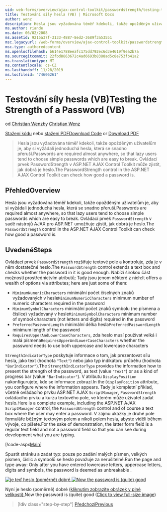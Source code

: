 ```yaml
---
uid: web-forms/overview/ajax-control-toolkit/passwordstrength/testing-the-strength-of-a-password-vb
title: Testování síly hesla (VB) | Microsoft Docs
author: wenz
description: Hesla jsou vyžadována téměř kdekoli, takže opožděným uživatelům je, aby si vyžádali jednoduchá hesla, která se snadno přeruší. Ovládací prvek PasswordStrength v ASP. N...
ms.author: riande
ms.date: 06/02/2008
ms.assetid: 9215a37f-3133-4887-8ed2-3689f3a53551
msc.legacyurl: /web-forms/overview/ajax-control-toolkit/passwordstrength/testing-the-strength-of-a-password-vb
msc.type: authoredcontent
ms.openlocfilehash: b614e1788eeafc175dd792ec6d3e4619f9ea2b7a
ms.sourcegitcommit: 22fbd8863672c4ad6693b8388ad5c8e753fb41a2
ms.translationtype: MT
ms.contentlocale: cs-CZ
ms.lasthandoff: 11/28/2019
ms.locfileid: "74606261"
---
```

# <a name="testing-the-strength-of-a-password-vb"></a><span data-ttu-id="51028-104">Testování síly hesla (VB)</span><span class="sxs-lookup"><span data-stu-id="51028-104">Testing the Strength of a Password (VB)</span></span>

<span data-ttu-id="51028-105">od [Christian Wenz](https://github.com/wenz)</span><span class="sxs-lookup"><span data-stu-id="51028-105">by [Christian Wenz](https://github.com/wenz)</span></span>

<span data-ttu-id="51028-106">[Stažení kódu](https://download.microsoft.com/download/9/3/f/93f8daea-bebd-4821-833b-95205389c7d0/PasswordStrength0.vb.zip) nebo [stažení PDF](https://download.microsoft.com/download/2/d/c/2dc10e34-6983-41d4-9c08-f78f5387d32b/passwordstrength0VB.pdf)</span><span class="sxs-lookup"><span data-stu-id="51028-106">[Download Code](https://download.microsoft.com/download/9/3/f/93f8daea-bebd-4821-833b-95205389c7d0/PasswordStrength0.vb.zip) or [Download PDF](https://download.microsoft.com/download/2/d/c/2dc10e34-6983-41d4-9c08-f78f5387d32b/passwordstrength0VB.pdf)</span></span>

> <span data-ttu-id="51028-107">Hesla jsou vyžadována téměř kdekoli, takže opožděným uživatelům je, aby si vyžádali jednoduchá hesla, která se snadno přeruší.</span><span class="sxs-lookup"><span data-stu-id="51028-107">Passwords are required almost anywhere, so that lazy users tend to choose simple passwords which are easy to break.</span></span> <span data-ttu-id="51028-108">Ovládací prvek PasswordStrength v ASP.NET AJAX Control Toolkit může zjistit, jak dobrá je heslo.</span><span class="sxs-lookup"><span data-stu-id="51028-108">The PasswordStrength control in the ASP.NET AJAX Control Toolkit can check how good a password is.</span></span>

## <a name="overview"></a><span data-ttu-id="51028-109">Přehled</span><span class="sxs-lookup"><span data-stu-id="51028-109">Overview</span></span>

<span data-ttu-id="51028-110">Hesla jsou vyžadována téměř kdekoli, takže opožděným uživatelům je, aby si vyžádali jednoduchá hesla, která se snadno přeruší.</span><span class="sxs-lookup"><span data-stu-id="51028-110">Passwords are required almost anywhere, so that lazy users tend to choose simple passwords which are easy to break.</span></span> <span data-ttu-id="51028-111">Ovládací prvek `PasswordStrength` v sadě nástrojů AJAX pro ASP.NET umožňuje zjistit, jak dobrá je heslo.</span><span class="sxs-lookup"><span data-stu-id="51028-111">The `PasswordStrength` control in the ASP.NET AJAX Control Toolkit can check how good a password is.</span></span>

## <a name="steps"></a><span data-ttu-id="51028-112">Uvedené</span><span class="sxs-lookup"><span data-stu-id="51028-112">Steps</span></span>

<span data-ttu-id="51028-113">Ovládací prvek `PasswordStrength` rozšiřuje textové pole a kontroluje, zda je v něm dostatečné heslo.</span><span class="sxs-lookup"><span data-stu-id="51028-113">The `PasswordStrength` control extends a text box and checks whether the password in it is good enough.</span></span> <span data-ttu-id="51028-114">Nabízí širokou část možností prostřednictvím atributů; Tady jsou jenom některé z nich:</span><span class="sxs-lookup"><span data-stu-id="51028-114">It offers a wealth of options via attributes; here are just some of them:</span></span>

- <span data-ttu-id="51028-115">`MinimumNumericCharacters` minimální počet číselných znaků vyžadovaných v hesle</span><span class="sxs-lookup"><span data-stu-id="51028-115">`MinimumNumericCharacters` minimum number of numeric characters required in the password</span></span>
- <span data-ttu-id="51028-116">`MinimumSymbolCharacters` minimální počet znaků symbolu (ne písmena a číslice) vyžadovaný v hesle</span><span class="sxs-lookup"><span data-stu-id="51028-116">`MinimumSymbolCharacters` minimum number of symbol characters (not letters and digits) required in the password</span></span>
- <span data-ttu-id="51028-117">`PreferredPasswordLength` minimální délka hesla</span><span class="sxs-lookup"><span data-stu-id="51028-117">`PreferredPasswordLength` minimum length of the password</span></span>
- <span data-ttu-id="51028-118">`RequiresUpperAndLowerCaseCharacters`, zda heslo musí používat velká i malá písmena</span><span class="sxs-lookup"><span data-stu-id="51028-118">`RequiresUpperAndLowerCaseCharacters` whether the password needs to use both uppercase and lowercase characters</span></span>

<span data-ttu-id="51028-119">`StrengthIndicatorType` poskytuje informace o tom, jak prezentovat sílu hesla, jako text (hodnota `"Text"`) nebo jako typ indikátoru průběhu (hodnota `"BarIndicator"`).</span><span class="sxs-lookup"><span data-stu-id="51028-119">The `StrengthIndicatorType` provides the information how to present the strength of the password, as text (value `"Text"`) or as a kind of progress bar (value `"BarIndicator"`).</span></span> <span data-ttu-id="51028-120">V atributu `DisplayPosition` nakonfigurujete, kde se informace zobrazí.</span><span class="sxs-lookup"><span data-stu-id="51028-120">In the `DisplayPosition` attribute, you configure where the information appears.</span></span> <span data-ttu-id="51028-121">Tady je kompletní příklad, včetně ovládacího prvku ASP.NET AJAX `ScriptManager`, `PasswordStrength` ovládacího prvku a kurzu textového pole, ve kterém může uživatel zadat heslo.</span><span class="sxs-lookup"><span data-stu-id="51028-121">Here is a complete example, including the ASP.NET AJAX `ScriptManager` control, the `PasswordStrength` control and of course a text box where the user may enter a password.</span></span> <span data-ttu-id="51028-122">V zájmu ukázky je druhé pole formuláře běžným textovým polem a nikoli polem hesla, abyste viděli během vývoje, co píšete.</span><span class="sxs-lookup"><span data-stu-id="51028-122">For the sake of demonstration, the latter form field is a regular text field and not a password field so that you can see during development what you are typing.</span></span>

[!code-aspx[Main](testing-the-strength-of-a-password-vb/samples/sample1.aspx)]

<span data-ttu-id="51028-123">Spustit stránku a zadat typ: pouze po zadání malých písmen, velkých písmen, číslic a symbolů se heslo považuje za nerušitelné.</span><span class="sxs-lookup"><span data-stu-id="51028-123">Run the page and type away: Only after you have entered lowercase letters, uppercase letters, digits and symbols, the password is deemed as unbreakable .</span></span>

<span data-ttu-id="51028-124">[![je teď heslo (poměrně) dobré.](testing-the-strength-of-a-password-vb/_static/image2.png)](testing-the-strength-of-a-password-vb/_static/image1.png)</span><span class="sxs-lookup"><span data-stu-id="51028-124">[![Now the password is (quite) good](testing-the-strength-of-a-password-vb/_static/image2.png)](testing-the-strength-of-a-password-vb/_static/image1.png)</span></span>

<span data-ttu-id="51028-125">Nyní je heslo (poměrně) dobré ([kliknutím zobrazíte obrázek v plné velikosti).](testing-the-strength-of-a-password-vb/_static/image3.png)</span><span class="sxs-lookup"><span data-stu-id="51028-125">Now the password is (quite) good ([Click to view full-size image](testing-the-strength-of-a-password-vb/_static/image3.png))</span></span>

> [!div class="step-by-step"]
> [<span data-ttu-id="51028-126">Předchozí</span><span class="sxs-lookup"><span data-stu-id="51028-126">Previous</span></span>](testing-the-strength-of-a-password-cs.md)
